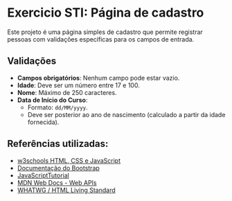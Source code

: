 # Exercicio STI: Página de cadastro
 
 Este projeto é uma página simples de cadastro que permite registrar pessoas com validações específicas para os campos de entrada.

 ## Validações

- **Campos obrigatórios**: Nenhum campo pode estar vazio.
- **Idade**: Deve ser um número entre 17 e 100.
- **Nome**: Máximo de 250 caracteres.
- **Data de Início do Curso**:
  - Formato: `dd/MM/yyyy`.
  - Deve ser posterior ao ano de nascimento (calculado a partir da idade fornecida).

## Referências utilizadas:

- [w3schools HTML, CSS e JavaScript](https://www.w3schools.com)
- [Documentação do Bootstrap](https://getbootstrap.com/docs/4.1/getting-started/introduction/)
- [JavaScriptTutorial](https://www.javascripttutorial.net)
- [MDN Web Docs - Web APIs](https://developer.mozilla.org/en-US/docs/Web/API)
- [WHATWG / HTML Living Standard](https://html.spec.whatwg.org)